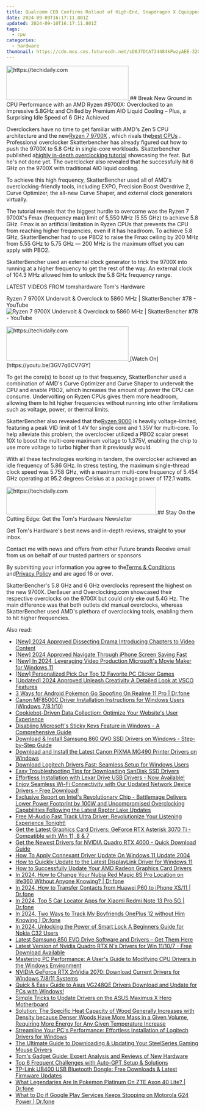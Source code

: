 ```yaml
---
title: Qualcomm CEO Confirms Rollout of High-End, Snapdragon X Equipped Computers Priced at 700 USD for Next Year
date: 2024-09-09T16:17:11.801Z
updated: 2024-09-10T16:17:11.801Z
tags:
  - cpu
categories:
  - hardware
thumbnail: https://cdn.mos.cms.futurecdn.net/sD8J7DtA734484kPwzyAEE-320-80.jpg
---
```


<!-- affiliate ads begin -->
<a href="https://wigfever.sjv.io/c/5597632/2014848/22899" target="_top" id="2014848">
  <img src="//a.impactradius-go.com/display-ad/22899-2014848" border="0" alt="https://techidaily.com" width="320" height="90"/>
</a>
<img height="0" width="0" src="https://wigfever.sjv.io/i/5597632/2014848/22899" style="position:absolute;visibility:hidden;" border="0" />
<!-- affiliate ads end -->
## Break New Ground in CPU Performance with an AMD Ryzen #9700X: Overclocked to an Impressive 5.8GHz and Chilled by Premium AIO Liquid Cooling – Plus, a Surprising Idle Speed of 6 GHz Achieved

Overclockers have no time to get familiar with AMD's Zen 5 CPU architecture and the new[Ryzen 7 9700X](https://www.tomshardware.com/pc-components/cpus/amd-ryzen-5-9600x-cpu-review) , which rivals the[best CPUs](https://www.tomshardware.com/reviews/best-cpus,3986.html) . Professional overclocker Skatterbencher has already figured out how to push the 9700X to 5.8 GHz in single-core workloads. Skatterbencher published a[highly in-depth overclocking tutorial](https://skatterbencher.com/2024/08/07/skatterbencher-78-ryzen-7-9700x-overclocked-to-5860-mhz/) showcasing the feat. But he's not done yet. The overclocker also revealed that he successfully hit 6 GHz on the 9700X with traditional AIO liquid cooling.

 To achieve this high frequency, SkatterBencher used all of AMD's overclocking-friendly tools, including EXPO, Precision Boost Overdrive 2, Curve Optimizer, the all-new Curve Shaper, and external clock generators virtually.

 The tutorial reveals that the biggest hurdle to overcome was the Ryzen 7 9700X's Fmax (frequency max) limit of 5,550 MHz (5.55 GHz) to achieve 5.8 GHz. Fmax is an artificial limitation in Ryzen CPUs that prevents the CPU from reaching higher frequencies, even if it has headroom. To achieve 5.8 GHz, SkatterBencher had to use PBO2 to raise the Fmax ceiling by 200 MHz from 5.55 GHz to 5.75 GHz — 200 MHz is the maximum offset you can apply with PBO2\.

 SkatterBencher used an external clock generator to trick the 9700X into running at a higher frequency to get the rest of the way. An external clock of 104.3 MHz allowed him to unlock the 5.8 GHz frequency range.

 LATEST VIDEOS FROM tomshardware Tom's Hardware

 Ryzen 7 9700X Undervolt & Overclock to 5860 MHz | SkatterBencher #78 - YouTube ![Ryzen 7 9700X Undervolt & Overclock to 5860 MHz | SkatterBencher #78 - YouTube](https://img.youtube.com/vi/3GV7q6CV7GY/maxresdefault.jpg)

<!-- affiliate ads begin -->
<a href="https://aligracehair.sjv.io/c/5597632/2135371/19272" target="_top" id="2135371">
  <img src="//a.impactradius-go.com/display-ad/19272-2135371" border="0" alt="https://techidaily.com" width="320" height="90"/>
</a>
<img height="0" width="0" src="https://aligracehair.sjv.io/i/5597632/2135371/19272" style="position:absolute;visibility:hidden;" border="0" />
<!-- affiliate ads end -->
[Watch On](https://youtu.be/3GV7q6CV7GY)

 To get the core(s) to boost up to that frequency, SkatterBencher used a combination of AMD's Curve Optimizer and Curve Shaper to undervolt the CPU and enable PBO2, which increases the amount of power the CPU can consume. Undervolting on Ryzen CPUs gives them more headroom, allowing them to hit higher frequencies without running into other limitations such as voltage, power, or thermal limits.

 SkatterBencher also revealed that the[Ryzen 9000](https://www.tomshardware.com/pc-components/cpus/amd-announces-zen-5-ryzen-9000-processors-launches-in-july-four-new-ryzen-9-7-and-5-processors-with-a-16-ipc-improvement) is heavily voltage-limited, featuring a peak VID limit of 1.4V for single core and 1.35V for multi-core. To help alleviate this problem, the overclocker utilized a PBO2 scalar preset 10X to boost the multi-core maximum voltage to 1.375V, enabling the chip to use more voltage to turbo higher than it previously would.

 With all these technologies working in tandem, the overclocker achieved an idle frequency of 5.86 GHz. In stress testing, the maximum single-thread clock speed was 5.758 GHz, with a maximum multi-core frequency of 5.454 GHz operating at 95.2 degrees Celsius at a package power of 172.1 watts.

<!-- affiliate ads begin -->
<a href="https://aligracehair.sjv.io/c/5597632/2135403/19272" target="_top" id="2135403">
  <img src="//a.impactradius-go.com/display-ad/19272-2135403" border="0" alt="https://techidaily.com" width="392" height="72"/>
</a>
<img height="0" width="0" src="https://aligracehair.sjv.io/i/5597632/2135403/19272" style="position:absolute;visibility:hidden;" border="0" />
<!-- affiliate ads end -->
## Stay On the Cutting Edge: Get the Tom's Hardware Newsletter

 Get Tom's Hardware's best news and in-depth reviews, straight to your inbox.

 Contact me with news and offers from other Future brands  Receive email from us on behalf of our trusted partners or sponsors

 By submitting your information you agree to the[Terms & Conditions](https://futureplc.com/terms-conditions/) and[Privacy Policy](https://futureplc.com/privacy-policy/) and are aged 16 or over.

 SkatterBencher's 5.8 GHz and 6 GHz overclocks represent the highest on the new 9700X. Der8auer and Overclocking.com showcased their respective overclocks on the 9700X but could only eke out 5.4G Hz. The main difference was that both outlets did manual overclocks, whereas SkatterBencher used AMD's plethora of overclocking tools, enabling them to hit higher frequencies.


<ins class="adsbygoogle"
     style="display:block"
     data-ad-format="autorelaxed"
     data-ad-client="ca-pub-7571918770474297"
     data-ad-slot="1223367746"></ins>



<ins class="adsbygoogle"
     style="display:block"
     data-ad-client="ca-pub-7571918770474297"
     data-ad-slot="8358498916"
     data-ad-format="auto"
     data-full-width-responsive="true"></ins>

<span class="atpl-alsoreadstyle">Also read:</span>
<div><ul>
<li><a href="https://vimeo-videos.techidaily.com/new-2024-approved-dissecting-drama-introducing-chapters-to-video-content/"><u>[New] 2024 Approved Dissecting Drama Introducing Chapters to Video Content</u></a></li>
<li><a href="https://screen-recording.techidaily.com/new-2024-approved-navigate-through-iphone-screen-saving-fast/"><u>[New] 2024 Approved Navigate Through iPhone Screen Saving Fast</u></a></li>
<li><a href="https://fox-access.techidaily.com/new-in-2024-leveraging-video-production-microsofts-movie-maker-for-windows-11/"><u>[New] In 2024, Leveraging Video Production Microsoft's Movie Maker for Windows 11</u></a></li>
<li><a href="https://video-capture.techidaily.com/new-personalized-pick-our-top-12-favorite-pc-clicker-games/"><u>[New] Personalized Pick Our Top 12 Favorite PC Clicker Games</u></a></li>
<li><a href="https://article-files.techidaily.com/updated-2024-approved-unleash-creativity-a-detailed-look-at-vsco-features/"><u>[Updated] 2024 Approved Unleash Creativity A Detailed Look at VSCO Features</u></a></li>
<li><a href="https://pokemon-go-android.techidaily.com/3-ways-for-android-pokemon-go-spoofing-on-realme-11-pro-drfone-by-drfone-virtual-android/"><u>3 Ways for Android Pokemon Go Spoofing On Realme 11 Pro | Dr.fone</u></a></li>
<li><a href="https://hardware-help.techidaily.com/canon-mf8500c-driver-installation-instructions-for-windows-users-windows-78110/"><u>Canon MF8500C Driver Installation Instructions for Windows Users (Windows 7/8.1/10)</u></a></li>
<li><a href="https://techtrends.techidaily.com/cookiebot-driven-data-collection-optimize-your-websites-user-experience/"><u>Cookiebot-Driven Data Collection: Optimize Your Website's User Experience</u></a></li>
<li><a href="https://technical-tips.techidaily.com/disabling-microsofts-sticky-keys-feature-in-windows-a-comprehensive-guide/"><u>Disabling Microsoft's Sticky Keys Feature in Windows - A Comprehensive Guide</u></a></li>
<li><a href="https://hardware-help.techidaily.com/download-and-install-samsung-860-qvo-ssd-drivers-on-windows-step-by-step-guide/"><u>Download & Install Samsung 860 QVO SSD Drivers on Windows - Step-by-Step Guide</u></a></li>
<li><a href="https://hardware-help.techidaily.com/download-and-install-the-latest-canon-pixma-mg490-printer-drivers-on-windows/"><u>Download and Install the Latest Canon PIXMA MG490 Printer Drivers on Windows</u></a></li>
<li><a href="https://hardware-help.techidaily.com/download-logitech-drivers-fast-seamless-setup-for-windows-users/"><u>Download Logitech Drivers Fast: Seamless Setup for Windows Users</u></a></li>
<li><a href="https://hardware-help.techidaily.com/easy-troubleshooting-tips-for-downloading-sandisk-ssd-drivers/"><u>Easy Troubleshooting Tips for Downloading SanDisk SSD Drivers</u></a></li>
<li><a href="https://hardware-help.techidaily.com/1722973213673-effortless-installation-with-lexar-drive-usb-drivers-now-available/"><u>Effortless Installation with Lexar Drive USB Drivers - Now Available!</u></a></li>
<li><a href="https://hardware-help.techidaily.com/1722971687928-enjoy-seamless-wi-fi-connectivity-with-our-updated-network-device-drivers-free-download/"><u>Enjoy Seamless Wi-Fi Connectivity with Our Updated Network Device Drivers – Free Download!</u></a></li>
<li><a href="https://hardware-help.techidaily.com/exclusive-report-on-intels-revolutionary-chip-battlemage-delivers-lower-power-footprint-by-100w-and-uncompromised-overclocking-capabilities-following-the-la6/"><u>Exclusive Report on Intel's Revolutionary Chip - Battlemage Delivers Lower Power Footprint by 100W and Uncompromised Overclocking Capabilities Following the Latest Raptor Lake Updates</u></a></li>
<li><a href="https://hardware-help.techidaily.com/free-m-audio-fast-track-ultra-driver-revolutionize-your-listening-experience-tonight/"><u>Free M-Audio Fast Track Ultra Driver: Revolutionize Your Listening Experience Tonight!</u></a></li>
<li><a href="https://hardware-help.techidaily.com/get-the-latest-graphics-card-drivers-geforce-rtx-asterisk-3070-ti-compatible-with-win-11-8-and-7/"><u>Get the Latest Graphics Card Drivers: GeForce RTX Asterisk 3070 Ti - Compatible with Win 11, 8 & 7</u></a></li>
<li><a href="https://hardware-help.techidaily.com/get-the-newest-drivers-for-nvidia-quadro-rtx-4000-quick-download-guide/"><u>Get the Newest Drivers for NVIDIA Quadro RTX 4000 - Quick Download Guide</u></a></li>
<li><a href="https://hardware-help.techidaily.com/how-to-apply-connexant-driver-update-on-windows-11-update-2004/"><u>How To Apply Connexant Driver Update On Windows 11 Update 2004</u></a></li>
<li><a href="https://hardware-help.techidaily.com/how-to-quickly-update-to-the-latest-displaylink-driver-for-windows-11/"><u>How to Quickly Update to the Latest DisplayLink Driver for Windows 11</u></a></li>
<li><a href="https://hardware-help.techidaily.com/how-to-successfully-update-your-amd-radeon-graphics-card-drivers/"><u>How to Successfully Update Your AMD Radeon Graphics Card Drivers</u></a></li>
<li><a href="https://location-social.techidaily.com/in-2024-how-to-change-your-nubia-red-magic-8s-pro-location-on-life360-without-anyone-knowing-drfone-by-drfone-virtual-android/"><u>In 2024, How to Change Your Nubia Red Magic 8S Pro Location on life360 Without Anyone Knowing? | Dr.fone</u></a></li>
<li><a href="https://android-transfer.techidaily.com/in-2024-how-to-transfer-contacts-from-huawei-p60-to-iphone-xs11-drfone-by-drfone-transfer-from-android-transfer-from-android/"><u>In 2024, How to Transfer Contacts from Huawei P60 to iPhone XS/11 | Dr.fone</u></a></li>
<li><a href="https://android-location-track.techidaily.com/in-2024-top-5-car-locator-apps-for-xiaomi-redmi-note-13-pro-5g-drfone-by-drfone-virtual-android/"><u>In 2024, Top 5 Car Locator Apps for Xiaomi Redmi Note 13 Pro 5G | Dr.fone</u></a></li>
<li><a href="https://android-location-track.techidaily.com/in-2024-two-ways-to-track-my-boyfriends-oneplus-12-without-him-knowing-drfone-by-drfone-virtual-android/"><u>In 2024, Two Ways to Track My Boyfriends OnePlus 12 without Him Knowing | Dr.fone</u></a></li>
<li><a href="https://easy-unlock-android.techidaily.com/in-2024-unlocking-the-power-of-smart-lock-a-beginners-guide-for-nokia-c32-users-by-drfone-android/"><u>In 2024, Unlocking the Power of Smart Lock A Beginners Guide for Nokia C32 Users</u></a></li>
<li><a href="https://hardware-help.techidaily.com/latest-samsung-850-evo-drive-software-and-drivers-get-them-here/"><u>Latest Samsung 850 EVO Drive Software and Drivers – Get Them Here</u></a></li>
<li><a href="https://hardware-help.techidaily.com/1722969911817-latest-version-of-nvidia-quadro-rtx-ns-drivers-for-win-11107-free-download-available/"><u>Latest Version of Nvidia Quadro RTX N's Drivers for Win 11/10/7 - Free Download Available</u></a></li>
<li><a href="https://hardware-help.techidaily.com/mastering-pc-performance-a-users-guide-to-modifying-cpu-drivers-in-the-windows-environment/"><u>Mastering PC Performance: A User's Guide to Modifying CPU Drivers in the Windows Environment</u></a></li>
<li><a href="https://hardware-help.techidaily.com/nvidia-geforce-rtx-2nvidia-2070-download-current-drivers-for-windows-7811-systems/"><u>NVIDIA GeForce RTX 2nVidia 2070: Download Current Drivers for Windows 7/8/11 Systems</u></a></li>
<li><a href="https://hardware-help.techidaily.com/1722976383884-quick-and-easy-guide-to-asus-vg248qe-drivers-download-and-update-for-pcs-with-windows/"><u>Quick & Easy Guide to Asus VG248QE Drivers Download and Update for PCs with Windows!</u></a></li>
<li><a href="https://hardware-help.techidaily.com/simple-tricks-to-update-drivers-on-the-asus-maximus-x-hero-motherboard/"><u>Simple Tricks to Update Drivers on the ASUS Maximus X Hero Motherboard</u></a></li>
<li><a href="https://hardware-help.techidaily.com/solution-the-specific-heat-capacity-of-wood-generally-increases-with-density-because-denser-woods-have-more-mass-in-a-given-volume-requiring-more-energy-for178/"><u>Solution: The Specific Heat Capacity of Wood Generally Increases with Density because Denser Woods Have More Mass in a Given Volume, Requiring More Energy for Any Given Temperature Increase</u></a></li>
<li><a href="https://hardware-help.techidaily.com/streamline-your-pcs-performance-effortless-installation-of-logitech-drivers-for-windows/"><u>Streamline Your PC's Performance: Effortless Installation of Logitech Drivers for Windows</u></a></li>
<li><a href="https://hardware-help.techidaily.com/the-ultimate-guide-to-downloading-and-updating-your-steelseries-gaming-mouse-drivers/"><u>The Ultimate Guide to Downloading & Updating Your SteelSeries Gaming Mouse Drivers</u></a></li>
<li><a href="https://hardware-help.techidaily.com/toms-gadget-guide-expert-analysis-and-reviews-of-new-hardware/"><u>Tom's Gadget Guide: Expert Analysis and Reviews of New Hardware</u></a></li>
<li><a href="https://tech-revival.techidaily.com/top-6-frequent-challenges-with-auto-gpt-setup-and-solutions/"><u>Top 6 Frequent Challenges with Auto-GPT Setup & Solutions</u></a></li>
<li><a href="https://hardware-help.techidaily.com/tp-link-ub400-usb-bluetooth-dongle-free-downloads-and-latest-firmware-updates/"><u>TP-Link UB400 USB Bluetooth Dongle: Free Downloads & Latest Firmware Updates</u></a></li>
<li><a href="https://android-pokemon-go.techidaily.com/what-legendaries-are-in-pokemon-platinum-on-zte-axon-40-lite-drfone-by-drfone-virtual-android/"><u>What Legendaries Are In Pokemon Platinum On ZTE Axon 40 Lite? | Dr.fone</u></a></li>
<li><a href="https://howto.techidaily.com/what-to-do-if-google-play-services-keeps-stopping-on-motorola-g24-power-drfone-by-drfone-fix-android-problems-fix-android-problems/"><u>What to Do if Google Play Services Keeps Stopping on Motorola G24 Power | Dr.fone</u></a></li>
</ul></div>
